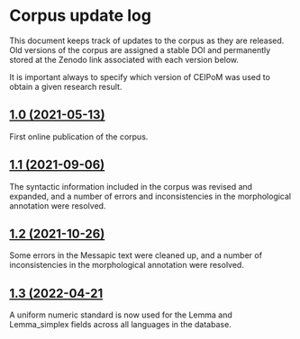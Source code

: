 # Corpus update log
This document keeps track of updates to the corpus as they are released. Old versions of the corpus are assigned a stable DOI and permanently stored at the Zenodo link associated with each version below.

It is important always to specify which version of CEIPoM was used to obtain a given research result.


## [1.0 (2021-05-13)](https://doi.org/10.5281/zenodo.4759135)

First online publication of the corpus.

## [1.1 (2021-09-06)](https://doi.org/10.5281/zenodo.5477716)

The syntactic information included in the corpus was revised and expanded, and a number of errors and inconsistencies in the morphological annotation were resolved.

## [1.2 (2021-10-26)](https://doi.org/10.5281/zenodo.5602978)

Some errors in the Messapic text were cleaned up, and a number of inconsistencies in the morphological annotation were resolved.

## [1.3 (2022-04-21](https://doi.org/10.5281/zenodo.6475427)

A uniform numeric standard is now used for the Lemma and Lemma_simplex fields across all languages in the database.


